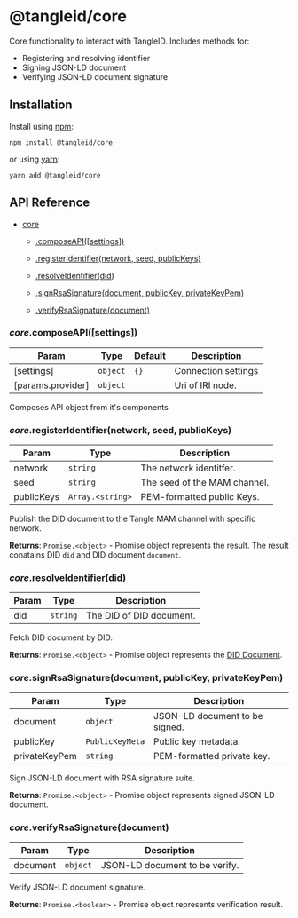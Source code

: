 # @tangleid/core

Core functionality to interact with TangleID. Includes methods for:
- Registering and resolving identifier
- Signing JSON-LD document
- Verifying JSON-LD document signature

## Installation

Install using [npm](https://www.npmjs.org/):

```shell
npm install @tangleid/core
```

or using [yarn](https://yarnpkg.com/):

```shell
yarn add @tangleid/core
```

## API Reference


* [core](#module_core)

    * [.composeAPI([settings])](#module_core.composeAPI)

    * [.registerIdentifier(network, seed, publicKeys)](#module_core.registerIdentifier)

    * [.resolveIdentifier(did)](#module_core.resolveIdentifier)

    * [.signRsaSignature(document, publicKey, privateKeyPem)](#module_core.signRsaSignature)

    * [.verifyRsaSignature(document)](#module_core.verifyRsaSignature)


<a name="module_core.composeAPI"></a>

### *core*.composeAPI([settings])

| Param | Type | Default | Description |
| --- | --- | --- | --- |
| [settings] | <code>object</code> | <code>{}</code> | Connection settings |
| [params.provider] | <code>object</code> |  | Uri of IRI node. |

Composes API object from it's components

<a name="module_core.registerIdentifier"></a>

### *core*.registerIdentifier(network, seed, publicKeys)

| Param | Type | Description |
| --- | --- | --- |
| network | <code>string</code> | The network identitfer. |
| seed | <code>string</code> | The seed of the MAM channel. |
| publicKeys | <code>Array.&lt;string&gt;</code> | PEM-formatted public Keys. |

Publish the DID document to the Tangle MAM channel with specific network.

**Returns**: <code>Promise.&lt;object&gt;</code> - Promise object represents the result. The result
  conatains DID `did` and DID document `document`.  
<a name="module_core.resolveIdentifier"></a>

### *core*.resolveIdentifier(did)

| Param | Type | Description |
| --- | --- | --- |
| did | <code>string</code> | The DID of DID document. |

Fetch DID document by DID.

**Returns**: <code>Promise.&lt;object&gt;</code> - Promise object represents the
  [DID Document](https://w3c-ccg.github.io/did-spec/#did-documents).  
<a name="module_core.signRsaSignature"></a>

### *core*.signRsaSignature(document, publicKey, privateKeyPem)

| Param | Type | Description |
| --- | --- | --- |
| document | <code>object</code> | JSON-LD document to be signed. |
| publicKey | <code>PublicKeyMeta</code> | Public key metadata. |
| privateKeyPem | <code>string</code> | PEM-formatted private key. |

Sign JSON-LD document with RSA signature suite.

**Returns**: <code>Promise.&lt;object&gt;</code> - Promise object represents signed JSON-LD document.  
<a name="module_core.verifyRsaSignature"></a>

### *core*.verifyRsaSignature(document)

| Param | Type | Description |
| --- | --- | --- |
| document | <code>object</code> | JSON-LD document to be verify. |

Verify JSON-LD document signature.

**Returns**: <code>Promise.&lt;boolean&gt;</code> - Promise object represents verification result.  
